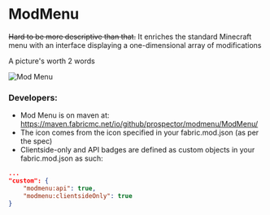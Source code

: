 # ModMenu
~~Hard to be more descriptive than that.~~ It enriches the standard Minecraft menu with an interface displaying a one-dimensional array of modifications



A picture's worth 2 words

![](https://i.imgur.com/q1MVV4x.png "Mod Menu")

### Developers:
- Mod Menu is on maven at: https://maven.fabricmc.net/io/github/prospector/modmenu/ModMenu/
- The icon comes from the icon specified in your fabric.mod.json (as per the spec)
- Clientside-only and API badges are defined as custom objects in your fabric.mod.json as such:
```json
...
"custom": {
    "modmenu:api": true,
    "modmenu:clientsideOnly": true
}
```
